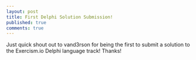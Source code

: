 ```yaml
---
layout: post
title: First Delphi Solution Submission!
published: true
comments: true
---
```


Just quick shout out to vand3rson for being the first to submit a solution to the Exercism.io Delphi language track!  Thanks!
